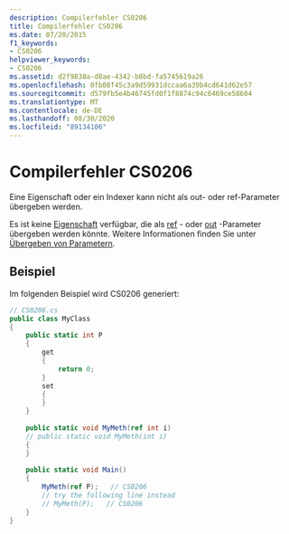 ```yaml
---
description: Compilerfehler CS0206
title: Compilerfehler CS0206
ms.date: 07/20/2015
f1_keywords:
- CS0206
helpviewer_keywords:
- CS0206
ms.assetid: d2f9838a-d8ae-4342-b8bd-fa5745619a26
ms.openlocfilehash: 0fb08f45c3a9d59931dccaa6a39b4cd641d62e57
ms.sourcegitcommit: d579fb5e4b46745fd0f1f8874c94c6469ce58604
ms.translationtype: MT
ms.contentlocale: de-DE
ms.lasthandoff: 08/30/2020
ms.locfileid: "89134106"
---
```

# <a name="compiler-error-cs0206"></a>Compilerfehler CS0206
Eine Eigenschaft oder ein Indexer kann nicht als out- oder ref-Parameter übergeben werden.  
  
 Es ist keine [Eigenschaft](../programming-guide/classes-and-structs/properties.md) verfügbar, die als [ref](../language-reference/keywords/ref.md) - oder [out](../language-reference/keywords/out-parameter-modifier.md) -Parameter übergeben werden könnte. Weitere Informationen finden Sie unter [Übergeben von Parametern](../programming-guide/classes-and-structs/passing-parameters.md).  
  
## <a name="example"></a>Beispiel  
 Im folgenden Beispiel wird CS0206 generiert:  
  
```csharp  
// CS0206.cs  
public class MyClass  
{  
    public static int P  
    {  
        get  
        {  
            return 0;  
        }  
        set  
        {  
        }  
    }  
  
    public static void MyMeth(ref int i)  
    // public static void MyMeth(int i)  
    {  
    }  
  
    public static void Main()  
    {  
        MyMeth(ref P);   // CS0206  
        // try the following line instead  
        // MyMeth(P);   // CS0206  
    }  
}  
```
